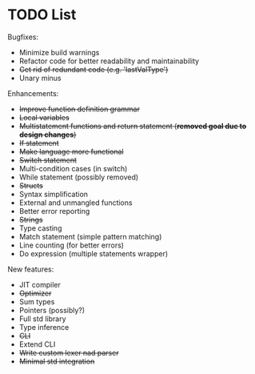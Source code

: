 #  TODO List

Bugfixes:
- Minimize build warnings
- Refactor code for better readability and maintainability
- ~~Get rid of redundant code (e.g. 'lastValType')~~
- Unary minus

Enhancements:
- ~~Improve function definition grammar~~
- ~~Local variables~~
- ~~Multistatement functions and return statement (__removed goal due to design changes__)~~
- ~~If statement~~
- ~~Make language more functional~~
- ~~Switch statement~~
- Multi-condition cases (in switch)
- While statement (possibly removed)
- ~~Structs~~
- Syntax simplification
- External and unmangled functions
- Better error reporting
- ~~Strings~~
- Type casting
- Match statement (simple pattern matching)
- Line counting (for better errors)
- Do expression (multiple statements wrapper)

New features:
- JIT compiler
- ~~Optimizer~~
- Sum types
- Pointers (possibly?)
- Full std library
- Type inference
- ~~CLI~~
- Extend CLI
- ~~Write custom lexer nad parser~~
- ~~Minimal std integration~~
